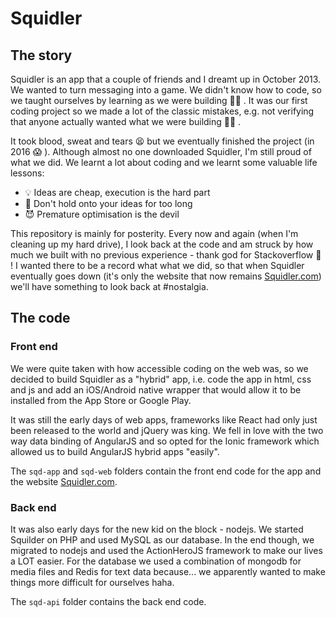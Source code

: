 # Squidler

## The story

Squidler is an app that a couple of friends and I dreamt up in October 2013. We wanted to turn messaging into a game. We didn't know how to code, so we taught ourselves by learning as we were building 👨‍💻 . It was our first coding project so we made a lot of the classic mistakes, e.g. not verifying that anyone actually wanted what we were building 🤦‍♂️ .

It took blood, sweat and tears 😫 but we eventually finished the project (in 2016 😱 ). Although almost no one downloaded Squidler, I'm still proud of what we did. We learnt a lot about coding and we learnt some valuable life lessons:

- 💡 Ideas are cheap, execution is the hard part
- 🙊 Don't hold onto your ideas for too long
- 😈 Premature optimisation is the devil

This repository is mainly for posterity. Every now and again (when I'm cleaning up my hard drive), I look back at the code and am struck by how much we built with no previous experience - thank god for Stackoverflow 🤣 ! I wanted there to be a record what what we did, so that when Squidler eventually goes down (it's only the website that now remains [Squidler.com](https://squidler.com/)) we'll have something to look back at #nostalgia.

## The code

### Front end

We were quite taken with how accessible coding on the web was, so we decided to build Squidler as a "hybrid" app, i.e. code the app in html, css and js and add an iOS/Android native wrapper that would allow it to be installed from the App Store or Google Play.

It was still the early days of web apps, frameworks like React had only just been released to the world and jQuery was king. We fell in love with the two way data binding of AngularJS and so opted for the Ionic framework which allowed us to build AngularJS hybrid apps "easily".

The `sqd-app` and `sqd-web` folders contain the front end code for the app and the website [Squidler.com](https://squidler.com/).

### Back end

It was also early days for the new kid on the block - nodejs. We started Squilder on PHP and used MySQL as our database. In the end though, we migrated to nodejs and used the ActionHeroJS framework to make our lives a LOT easier. For the database we used a combination of mongodb for media files and Redis for text data because... we apparently wanted to make things more difficult for ourselves haha.

The `sqd-api` folder contains the back end code.
